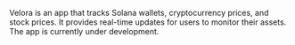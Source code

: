 Velora is an app that tracks Solana wallets, cryptocurrency prices, and stock prices. It provides real-time updates for users to monitor their assets. The app is currently under development.
